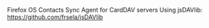 Firefox OS Contacts Sync Agent for CardDAV servers
Using jsDAVlib: https://github.com/frsela/jsDAVlib